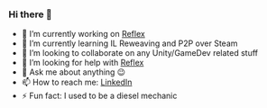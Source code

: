 ### Hi there 👋

- 🔭 I’m currently working on [Reflex](https://github.com/gustavopsantos/reflex)
- 🌱 I’m currently learning IL Reweaving and P2P over Steam
- 👯 I’m looking to collaborate on any Unity/GameDev related stuff
- 🤔 I’m looking for help with [Reflex](https://github.com/gustavopsantos/reflex)
- 💬 Ask me about anything 😉
- 📫 How to reach me: [LinkedIn](https://www.linkedin.com/in/codinggustavo/)
- ⚡ Fun fact: I used to be a diesel mechanic
